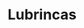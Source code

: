 ---
title: "Lubrincas"
url: /ciudad-autonoma-de-buenos-aires/lubrincas/
shop: reparación de automóviles
---
